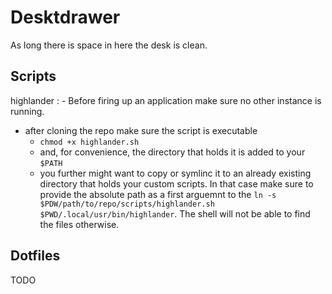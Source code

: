# Desktdrawer

As long there is space in here the desk is clean.

## Scripts

highlander
: - Before firing up an application make sure no other instance is running.
  - after cloning the repo make sure the script is executable
    - `chmod +x highlander.sh`
    - and, for convenience, the directory that holds it is added to your `$PATH`
    - you further might want to copy or symlinc it to an already existing directory
      that holds your custom scripts. In that case make sure to provide the absolute
      path as a first arguemnt to the 
      `ln -s $PDW/path/to/repo/scripts/highlander.sh $PWD/.local/usr/bin/highlander`.
      The shell will not be able to find the files otherwise.
      
## Dotfiles
 TODO

